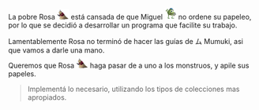La pobre Rosa <img src="https://raw.githubusercontent.com/MumukiProject/mumuki-guia-java-practica-colecciones/master/assets/rosa.gif" width="24" heigth="24" style="margin-top: -10px"> está cansada de que Miguel <img src="https://raw.githubusercontent.com/MumukiProject/mumuki-guia-java-practica-colecciones/master/assets/miguel.png" width="24" height="24" style="margin-top: -10px"> no ordene su papeleo, por lo que se decidió a desarrollar un programa que facilite su trabajo. 

Lamentablemente Rosa no terminó de hacer las guías de ム Mumuki, asi que vamos a darle una mano.

Queremos que Rosa <img src="https://raw.githubusercontent.com/MumukiProject/mumuki-guia-java-practica-colecciones/master/assets/rosa.gif" width="24" heigth="24" style="margin-top: -10px"> haga pasar de a uno a los monstruos, y apile sus papeles.

> Implementá lo necesario, utilizando los tipos de colecciones mas apropiados.